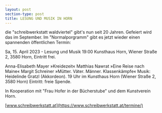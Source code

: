 ```yaml
---
layout: post
section-type: post
title: LESUNG UND MUSIK IN HORN
---
```

die "schreibwerkstatt waldviertel" gibt's nun seit 20 Jahren. Gefeiert wird das im September. Im "Normalporgramm" gibt es jetzt wieder einen spannenden öffentlichen Termin:

Sa, 15. April 2023 - Lesung und Musik
19:00 Kunsthaus Horn, Wiener Straße 2, 3580 Horn, Eintritt frei.

Anna-Elisabeth Mayer »Kreidezeit«
Matthias Nawrat »Eine Reise nach Maine«
Margit Schreiner »Mütter. Väter. Männer. Klassenkämpfe«
Musik: Heidelinde Gratzl (Akkordeon). 19 Uhr im Kunsthaus Horn (Wiener Straße 2, 3580 Horn) Eintritt: freie Spende.

In Kooperation mit "Frau Hofer in der Bücherstube" und dem Kunstverein Horn.

[www.schreibwerkstatt.at](https://www.schreibwerkstatt.at/termine/)

